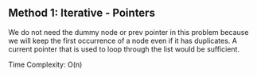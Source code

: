 ## Method 1: Iterative - Pointers

We do not need the dummy node or prev pointer in this problem because we will keep the first occurrence of a node even if it has duplicates. A current pointer that is used to loop through the list would be sufficient. </br>

Time Complexity: O(n)

